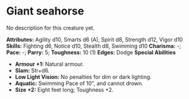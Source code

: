 # Giant seahorse

No description for this creature yet.

**Attributes:** Agility d10, Smarts d6 (A), Spirit d8, Strength d12,
Vigor d10
**Skills:** Fighting d6, Notice d10, Stealth d8, Swimming d10
**Charisma:** -; **Pace:** -; **Parry:** 5; **Toughness:** 10 (1)
**Edges:** Dodge
**Special Abilities**

- **Armour +1:** Natural armour.
- **Slam:** Str+d6.
- **Low Light Vision:** No penalties for dim or dark lighting.
- **Aquatic:** Swimming Pace of 10", and cannot drown.
- **Size +2:** Eight feet long; Toughness +2.
